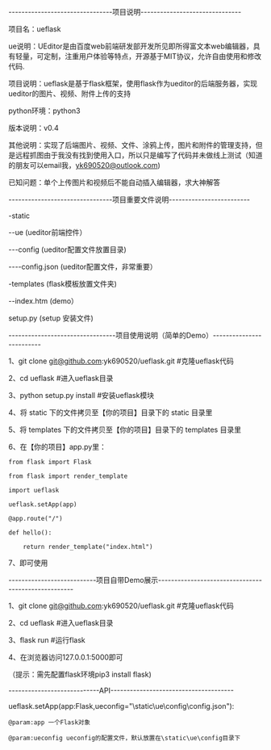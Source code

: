 --------------------------------项目说明-------------------------------

项目名：ueflask

ue说明：UEditor是由百度web前端研发部开发所见即所得富文本web编辑器，具有轻量，可定制，注重用户体验等特点，开源基于MIT协议，允许自由使用和修改代码.

项目说明：ueflask是基于flask框架，使用flask作为ueditor的后端服务器，实现ueditor的图片、视频、附件上传的支持

python环境：python3

版本说明：v0.4

其他说明：实现了后端图片、视频、文件、涂鸦上传，图片和附件的管理支持，但是远程抓图由于我没有找到使用入口，所以只是编写了代码并未做线上测试（知道的朋友可以email我，yk690520@outlook.com)

已知问题：单个上传图片和视频后不能自动插入编辑器，求大神解答

--------------------------------项目重要文件说明-------------------------

-static

--ue       (ueditor前端控件）

---config   (ueditor配置文件放置目录)

----config.json   (ueditor配置文件，非常重要）


-templates           (flask模板放置文件夹)

--index.htm       (demo）


setup.py    (setup 安装文件)

---------------------------------项目使用说明（简单的Demo）-------------------------

1、git clone git@github.com:yk690520/ueflask.git           #克隆ueflask代码

2、cd ueflask                 #进入ueflask目录

3、python setup.py install            #安装ueflask模块

4、将 static 下的文件拷贝至【你的项目】目录下的 static 目录里

5、将 templates 下的文件拷贝至【你的项目】目录下的 templates 目录里

6、在【你的项目】app.py里：

    from flask import Flask

    from flask import render_template

    import ueflask

    ueflask.setApp(app)

    @app.route("/")

    def hello():

        return render_template("index.html")


7、即可使用

---------------------------项目自带Demo展示----------------------------------------------------

1、git clone git@github.com:yk690520/ueflask.git           #克隆ueflask代码

2、cd ueflask                     #进入ueflask目录

3、flask run                       #运行flask

4、在浏览器访问127.0.0.1:5000即可

（提示：需先配置flask环境pip3 install flask)

----------------------------API--------------------------------------

ueflask.setApp(app:Flask,ueconfig="\static\ue\config\config.json"):

    @param:app 一个Flask对象

    @param:ueconfig ueconfig的配置文件，默认放置在\static\ue\config目录下
